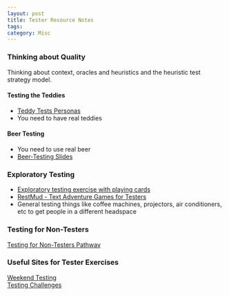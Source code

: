 ```yaml
---
layout: post
title: Tester Resource Notes
tags: 
category: Misc
---
```


### Thinking about Quality

Thinking about context, oracles and heuristics and the heuristic test strategy model. 

#### Testing the Teddies 

- <a href="{{ site.url }}/assets/documents/Teddy-Tests.zip">Teddy Tests Personas</a>  
- You need to have real teddies 

#### Beer Testing  

- You need to use real beer  
- <a href="{{ site.url }}/assets/documents/Beer-Testing.pptx">Beer-Testing Slides</a>  

### Exploratory Testing  

- <a href="{{ site.url }}/assets/documents/exploratory-testing-with-playing-cards.pdf">Exploratory testing exercise with playing cards</a>  
- [RestMud - Text Adventure Games for Testers](http://compendiumdev.co.uk/)  
- General testing things like coffee machines, projectors, air conditioners, etc to get people in a different headspace

### Testing for Non-Testers   

[Testing for Non-Testers Pathway](http://katrinatester.blogspot.co.nz/2015/11/testing-for-non-testers-pathway.html)  


### Useful Sites for Tester Exercises

[Weekend Testing](http://weekendtesting.com/)  
[Testing Challenges](http://testing-challenges.org/)  
